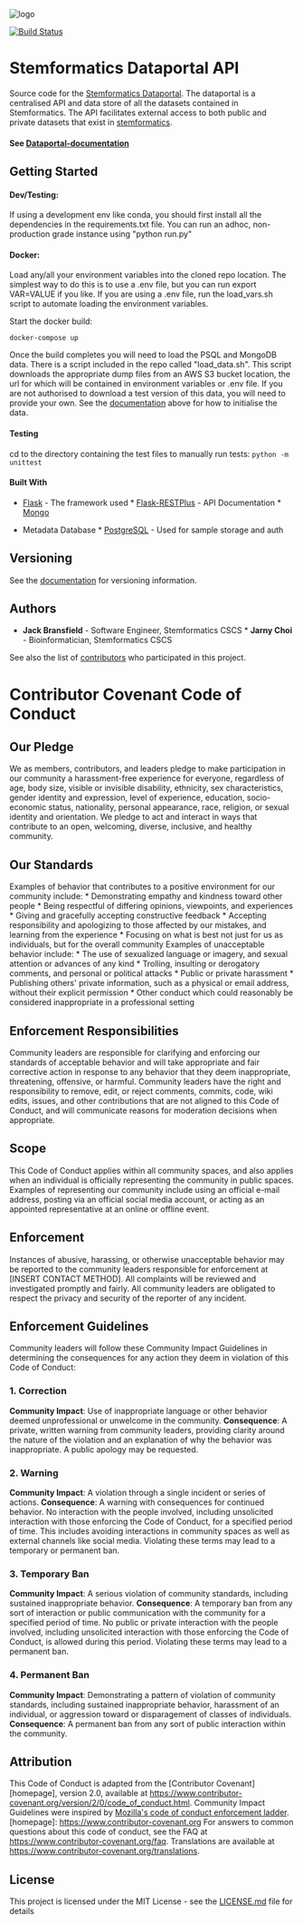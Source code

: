 ![logo](https://dataportal-data.s3-ap-southeast-2.amazonaws.com/static/images/test_logo.PNG)
  
[![Build Status](https://travis-ci.com/s4madmin/Stemformatics-Dataportal.svg?branch=master)](https://travis-ci.com/s4madmin/Stemformatics-Dataportal)
  
# Stemformatics Dataportal API
  
Source code for the [Stemformatics Dataportal](https://api.stemformatics.org/). The dataportal is a centralised API and data store of all the datasets contained in Stemformatics. The API facilitates 
external access to both public and private datasets that exist in [stemformatics](https://www.stemformatics.org/).
  
  
#### See [Dataportal-documentation](http://dataportal-documentation.s3-website-ap-southeast-2.amazonaws.com/ "Documentation")
  
## Getting Started
  
#### Dev/Testing:
  
If using a development env like conda, you should first install all the dependencies in the requirements.txt file. You can run an adhoc, non-production grade instance using "python run.py"
  
#### Docker:
Load any/all your environment variables into the cloned repo location. The simplest way to do this is to use a .env file, but you can run export VAR=VALUE if you like. If you are using a .env file, run 
the load_vars.sh script to automate loading the environment variables.
  
Start the docker build:
  
``` docker-compose up ```
  
Once the build completes you will need to load the PSQL and MongoDB data. There is a script included in the repo called "load_data.sh". This script downloads the appropriate dump files from an AWS S3 
bucket location, the url for which will be contained in environment variables or .env file. If you are not authorised to download a test version of this data, you will need to provide your own. See the 
[documentation](http://dataportal-documentation.s3-website-ap-southeast-2.amazonaws.com/) above for how to initialise the data.
  
#### Testing
  
cd to the directory containing the test files to manually run tests: ``` python -m unittest ```
  
#### Built With
  
* [Flask](https://flask.palletsprojects.com/en/1.1.x/) - The framework used * [Flask-RESTPlus](https://flask-restplus.readthedocs.io/en/stable/) - API Documentation * 
[Mongo](https://www.mongodb.com/cloud/atlas/lp/try2?utm_source=google&utm_campaign=gs_apac_australia_search_brand_atlas_desktop&utm_term=mongodb&utm_medium=cpc_paid_search&utm_ad=e&gclid=Cj0KCQjwy6T1BRDXARIsAIqCTXo10E_rTqydYPjnE4viNcoI14ctwUAH6QsJvCDLS4LyRC6pTYBIAjwaAhlSEALw_wcB) 
- Metadata Database * [PostgreSQL](https://www.postgresql.org/) - Used for sample storage and auth
  
  
## Versioning
  
See the [documentation](http://dataportal-documentation.s3-website-ap-southeast-2.amazonaws.com/) for versioning information.
  
## Authors
  
* **Jack Bransfield** - Software Engineer, Stemformatics CSCS * **Jarny Choi** - Bioinformatician, Stemformatics CSCS
  
See also the list of [contributors](http://dataportal-documentation.s3-website-ap-southeast-2.amazonaws.com/) who participated in this project.
# Contributor Covenant Code of Conduct
## Our Pledge
We as members, contributors, and leaders pledge to make participation in our community a harassment-free experience for everyone, regardless of age, body size, visible or invisible disability, 
ethnicity, sex characteristics, gender identity and expression, level of experience, education, socio-economic status, nationality, personal appearance, race, religion, or sexual identity and 
orientation. We pledge to act and interact in ways that contribute to an open, welcoming, diverse, inclusive, and healthy community.
## Our Standards
Examples of behavior that contributes to a positive environment for our community include: * Demonstrating empathy and kindness toward other people * Being respectful of differing opinions, viewpoints, 
and experiences * Giving and gracefully accepting constructive feedback * Accepting responsibility and apologizing to those affected by our mistakes,
  and learning from the experience * Focusing on what is best not just for us as individuals, but for the
  overall community Examples of unacceptable behavior include: * The use of sexualized language or imagery, and sexual attention or
  advances of any kind * Trolling, insulting or derogatory comments, and personal or political attacks * Public or private harassment * Publishing others' private information, such as a physical or 
email
  address, without their explicit permission * Other conduct which could reasonably be considered inappropriate in a
  professional setting
## Enforcement Responsibilities
Community leaders are responsible for clarifying and enforcing our standards of acceptable behavior and will take appropriate and fair corrective action in response to any behavior that they deem 
inappropriate, threatening, offensive, or harmful. Community leaders have the right and responsibility to remove, edit, or reject comments, commits, code, wiki edits, issues, and other contributions 
that are not aligned to this Code of Conduct, and will communicate reasons for moderation decisions when appropriate.
## Scope
This Code of Conduct applies within all community spaces, and also applies when an individual is officially representing the community in public spaces. Examples of representing our community include 
using an official e-mail address, posting via an official social media account, or acting as an appointed representative at an online or offline event.
## Enforcement
Instances of abusive, harassing, or otherwise unacceptable behavior may be reported to the community leaders responsible for enforcement at [INSERT CONTACT METHOD]. All complaints will be reviewed and 
investigated promptly and fairly. All community leaders are obligated to respect the privacy and security of the reporter of any incident.
## Enforcement Guidelines
Community leaders will follow these Community Impact Guidelines in determining the consequences for any action they deem in violation of this Code of Conduct:
### 1. Correction
**Community Impact**: Use of inappropriate language or other behavior deemed unprofessional or unwelcome in the community. **Consequence**: A private, written warning from community leaders, providing 
clarity around the nature of the violation and an explanation of why the behavior was inappropriate. A public apology may be requested.
### 2. Warning
**Community Impact**: A violation through a single incident or series of actions. **Consequence**: A warning with consequences for continued behavior. No interaction with the people involved, including 
unsolicited interaction with those enforcing the Code of Conduct, for a specified period of time. This includes avoiding interactions in community spaces as well as external channels like social media. 
Violating these terms may lead to a temporary or permanent ban.
### 3. Temporary Ban
**Community Impact**: A serious violation of community standards, including sustained inappropriate behavior. **Consequence**: A temporary ban from any sort of interaction or public communication with 
the community for a specified period of time. No public or private interaction with the people involved, including unsolicited interaction with those enforcing the Code of Conduct, is allowed during 
this period. Violating these terms may lead to a permanent ban.
### 4. Permanent Ban
**Community Impact**: Demonstrating a pattern of violation of community standards, including sustained inappropriate behavior, harassment of an individual, or aggression toward or disparagement of 
classes of individuals. **Consequence**: A permanent ban from any sort of public interaction within the community.
## Attribution
This Code of Conduct is adapted from the [Contributor Covenant][homepage], version 2.0, available at https://www.contributor-covenant.org/version/2/0/code_of_conduct.html. Community Impact Guidelines 
were inspired by [Mozilla's code of conduct enforcement ladder](https://github.com/mozilla/diversity). [homepage]: https://www.contributor-covenant.org For answers to common questions about this code 
of conduct, see the FAQ at https://www.contributor-covenant.org/faq. Translations are available at https://www.contributor-covenant.org/translations.
## License
  
This project is licensed under the MIT License - see the [LICENSE.md](LICENSE.md) file for details
